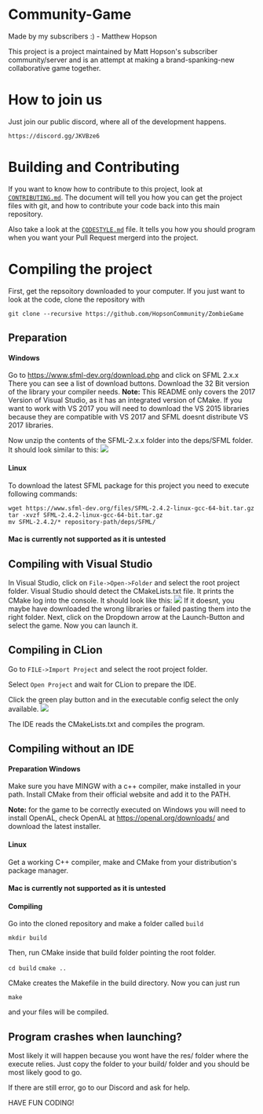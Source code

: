 # Community-Game
Made by my subscribers :) - Matthew Hopson

This project is a project maintained by Matt Hopson's subscriber community/server
and is an attempt at making a brand-spanking-new collaborative game together.

# How to join us

Just join our public discord, where all of the development happens.

`https://discord.gg/JKVBze6`

# Building and Contributing

If you want to know how to contribute to this project,
look at [`CONTRIBUTING.md`](CONTRIBUTING.md). The document will tell you how you can get the project
files with git, and how to contribute your code back into this
main repository.

Also take a look at the [`CODESTYLE.md`](CODESTYLE.md) file. It tells you how you should program
when you want your Pull Request mergerd into the project.

# Compiling the project

First, get the repsoitory downloaded to your computer. If you just want to look at
the code, clone the repository with

`git clone --recursive https://github.com/HopsonCommunity/ZombieGame`

## Preparation

#### Windows
Go to https://www.sfml-dev.org/download.php and click on SFML 2.x.x
There you can see a list of download buttons. Download the 32 Bit version of the
library your compiler needs.
**Note:** This README only covers the 2017 Version of Visual Studio, as it has an integrated
version of CMake. If you want to work with VS 2017 you will need to download the
VS 2015 libraries because they are compatible with VS 2017 and SFML doesnt
distribute VS 2017 libraries.

Now unzip the contents of the SFML-2.x.x folder into the deps/SFML folder.
It should look similar to this:
<img src="http://i.imgur.com/Q27AG5W.png" />

#### Linux
To download the latest SFML package for this project you need to execute following commands:
```
wget https://www.sfml-dev.org/files/SFML-2.4.2-linux-gcc-64-bit.tar.gz
tar -xvzf SFML-2.4.2-linux-gcc-64-bit.tar.gz
mv SFML-2.4.2/* repository-path/deps/SFML/ 
```

#### Mac is currently not supported as it is untested

## Compiling with Visual Studio
In Visual Studio, click on ``File->Open->Folder`` and select the root project folder.
Visual Studio should detect the CMakeLists.txt file. It prints the CMake log into
the console. It should look like this:
<img src="http://i.imgur.com/WPpcCj7.png" />
If it doesnt, you maybe have downloaded the wrong libraries or failed pasting them
into the right folder.
Next, click on the Dropdown arrow at the Launch-Button and select the game.
Now you can launch it.

## Compiling in CLion
Go to ``FILE->Import Project`` and select the root project folder.

Select ``Open Project`` and wait for CLion to prepare the IDE.

Click the green play button and in the executable config select the only available.
<img src="http://i.imgur.com/gwbZoA5.png" />

The IDE reads the CMakeLists.txt and compiles the program.

## Compiling without an IDE
#### Preparation Windows
Make sure you have MINGW with a c++ compiler, make installed in your path.
Install CMake from their official website and add it to the PATH.

**Note:** for the game to be correctly executed on Windows you will need to install OpenAL, check OpenAL at https://openal.org/downloads/ and download the latest installer.

#### Linux
Get a working C++ compiler, make and CMake from your distribution's package manager.

#### Mac is currently not supported as it is untested

#### Compiling
Go into the cloned repository and make a folder called `build`

`mkdir build`

Then, run CMake inside that build folder pointing the root folder.

`cd build`
`cmake ..`

CMake creates the Makefile in the build directory. Now you can just run

`make`

and your files will be compiled.

## Program crashes when launching?

Most likely it will happen because you wont have the res/ folder where the
execute relies. Just copy the folder to your build/ folder and you should be most
likely good to go.

If there are still error, go to our Discord and ask for help.

HAVE FUN CODING!
